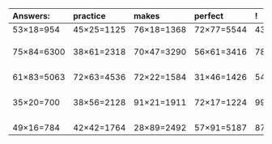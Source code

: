| Answers: | practice | makes | perfect | ! |
| :--- | :--- | :--- | :--- | :--- |
| 53×18=954 | 45×25=1125 | 76×18=1368 | 72×77=5544 | 43×72=3096 | 
|   |   |   |   |   | 
|   |   |   |   |   | 
|   |   |   |   |   | 
| 75×84=6300 | 38×61=2318 | 70×47=3290 | 56×61=3416 | 78×74=5772 | 
|   |   |   |   |   | 
|   |   |   |   |   | 
|   |   |   |   |   | 
|   |   |   |   |   | 
| 61×83=5063 | 72×63=4536 | 72×22=1584 | 31×46=1426 | 54×46=2484 | 
|   |   |   |   |   | 
|   |   |   |   |   | 
|   |   |   |   |   | 
|   |   |   |   |   | 
| 35×20=700 | 38×56=2128 | 91×21=1911 | 72×17=1224 | 99×70=6930 | 
|   |   |   |   |   | 
|   |   |   |   |   | 
|   |   |   |   |   | 
|   |   |   |   |   | 
| 49×16=784 | 42×42=1764 | 28×89=2492 | 57×91=5187 | 87×18=1566 | 

